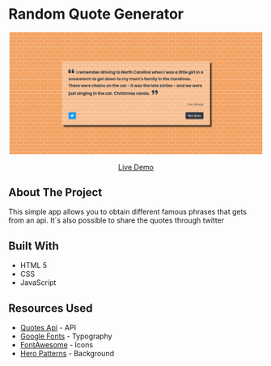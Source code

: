 # Random Quote Generator

<p align="center">
    <img src="./img/screenshot.png" width="500" alt="Random quote generator app screenshot">
</p>

<p align="center">
<a href="https://noasalgado.github.io/Random-Quote-Generator/">Live Demo </a>
</p>

## About The Project

This simple app allows you to obtain different famous phrases that gets from an api. It`s also possible to share the quotes through twitter

## Built With

- HTML 5
- CSS
- JavaScript

## Resources Used

- [Quotes Api](https://jacintodesign.github.io/quotes-api/data/quotes.json) - API
- [Google Fonts](https://fonts.google.com/knowledge) - Typography
- [FontAwesome](https://fontawesome.com/) - Icons
- [Hero Patterns](https://heropatterns.com/) - Background
